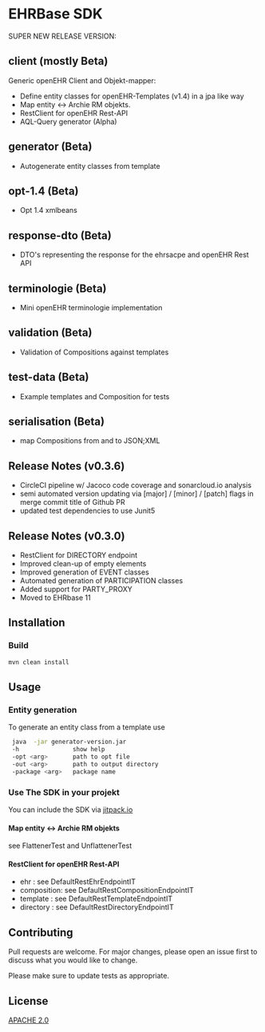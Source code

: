 # EHRBase SDK

SUPER NEW RELEASE VERSION: 

## client (mostly Beta)
Generic openEHR Client and Objekt-mapper:
* Define entity classes for openEHR-Templates (v1.4) in a jpa like way
* Map entity <-> Archie RM objekts.
* RestClient for openEHR Rest-API 
* AQL-Query generator (Alpha)
## generator (Beta)
* Autogenerate  entity classes from template
## opt-1.4 (Beta)
* Opt 1.4 xmlbeans
## response-dto (Beta)
* DTO's representing the response for the ehrsacpe and openEHR Rest API
## terminologie (Beta)
* Mini openEHR terminologie implementation
## validation (Beta)
* Validation of Compositions against templates
## test-data (Beta)
* Example templates and Composition for tests
## serialisation (Beta)
* map Compositions from and to JSON;XML

## Release Notes (v0.3.6)
* CircleCI pipeline w/ Jacoco code coverage and sonarcloud.io analysis
* semi automated version updating via [major] / [minor] / [patch] flags in merge commit title of Github PR
* updated test dependencies to use Junit5

## Release Notes (v0.3.0)
* RestClient for DIRECTORY endpoint
* Improved clean-up of empty elements
* Improved generation of EVENT classes
* Automated generation of PARTICIPATION classes
* Added support for PARTY_PROXY
* Moved to EHRbase 11

## Installation

### Build
```bash
mvn clean install
```

## Usage
###  Entity generation
To generate an entity class from a template use
```bash
 java  -jar generator-version.jar
 -h               show help
 -opt <arg>       path to opt file
 -out <arg>       path to output directory
 -package <arg>   package name
```
### Use The SDK in your projekt
You can include the SDK via [jitpack.io](https://jitpack.io/#ehrbase/openEHR_SDK)
####  Map entity <-> Archie RM objekts

see FlattenerTest and UnflattenerTest

#### RestClient for openEHR Rest-API 

- ehr : see DefaultRestEhrEndpointIT
- composition: see DefaultRestCompositionEndpointIT
- template : see DefaultRestTemplateEndpointIT
- directory : see DefaultRestDirectoryEndpointIT
## Contributing
Pull requests are welcome. For major changes, please open an issue first to discuss what you would like to change.

Please make sure to update tests as appropriate.

## License
[APACHE 2.0](https://www.apache.org/licenses/LICENSE-2.0)
